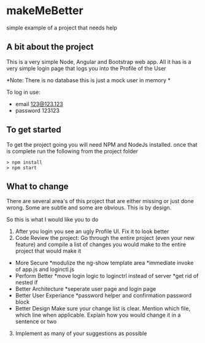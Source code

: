 # makeMeBetter
simple example of a project that needs help

## A bit about the project
This is a very simple Node, Angular and Bootstrap web app. All it has is a very simple login page that logs you into the Profile of the User

*Note: There is no database this is just a mock user in memory *

To log in use:
* email 123@123.123
* password 123123

## To get started
To get the project going you will need NPM and NodeJs installed. once that is complete run the following from the project folder
````
> npm install
> npm start
````

## What to change
There are several area's of this project that are either missing or just done wrong. Some are subtle and some are obvious. This is by design. 

So this is what I would like you to do

1. After you login you see an ugly Profile UI. Fix it to look better 
2. Code Review the project: Go through the entire project (even your new feature) and compile a list of changes you would make to the entire project that would make it
  - More Secure
    *modulize the ng-show template area
    *immediate invoke of app.js and loginctl.js
  - Perform Better
    *move login logic to loginctrl instead of server
    *get rid of nested if
  - Better Architecture
    *seperate user page and login page
  - Better User Experiance
    *password helper and confirmation password block
  - Better Design
Make sure your change list is clear. Mention which file, which line when applicable. Explain how you would change it in a sentence or two
3. Implement as many of your suggestions as possible

